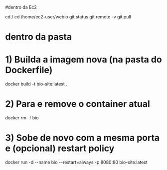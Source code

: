 #dentro da Ec2

cd /
cd /home/ec2-user/webio
git status
git remote -v
git pull 


# dentro da pasta 
# 1) Builda a imagem nova (na pasta do Dockerfile)
docker build -t bio-site:latest .

# 2) Para e remove o container atual
docker rm -f bio

# 3) Sobe de novo com a mesma porta e (opcional) restart policy
docker run -d --name bio --restart=always -p 8080:80 bio-site:latest
